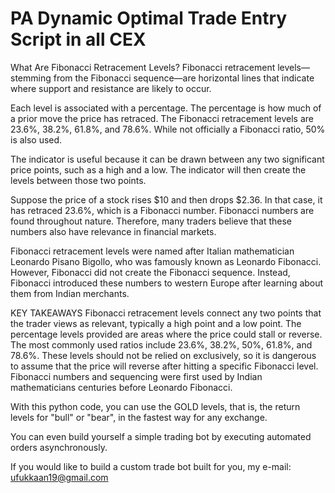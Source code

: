 # PA Dynamic Optimal Trade Entry Script in all CEX

What Are Fibonacci Retracement Levels?
Fibonacci retracement levels—stemming from the Fibonacci sequence—are horizontal lines that indicate where support and resistance are likely to occur.

Each level is associated with a percentage. The percentage is how much of a prior move the price has retraced. The Fibonacci retracement levels are 23.6%, 38.2%, 61.8%, and 78.6%. While not officially a Fibonacci ratio, 50% is also used.

The indicator is useful because it can be drawn between any two significant price points, such as a high and a low. The indicator will then create the levels between those two points.

Suppose the price of a stock rises $10 and then drops $2.36. In that case, it has retraced 23.6%, which is a Fibonacci number. Fibonacci numbers are found throughout nature. Therefore, many traders believe that these numbers also have relevance in financial markets.

Fibonacci retracement levels were named after Italian mathematician Leonardo Pisano Bigollo, who was famously known as Leonardo Fibonacci.  However, Fibonacci did not create the Fibonacci sequence. Instead, Fibonacci introduced these numbers to western Europe after learning about them from Indian merchants.


KEY TAKEAWAYS
Fibonacci retracement levels connect any two points that the trader views as relevant, typically a high point and a low point.
The percentage levels provided are areas where the price could stall or reverse.
The most commonly used ratios include 23.6%, 38.2%, 50%, 61.8%, and 78.6%.
These levels should not be relied on exclusively, so it is dangerous to assume that the price will reverse after hitting a specific Fibonacci level.
Fibonacci numbers and sequencing were first used by Indian mathematicians centuries before Leonardo Fibonacci.

With this python code, you can use the GOLD levels, that is, the return levels for "bull" or "bear", in the fastest way for any exchange.

You can even build yourself a simple trading bot by executing automated orders asynchronously.

If you would like to build a custom trade bot built for you, my e-mail: ufukkaan19@gmail.com